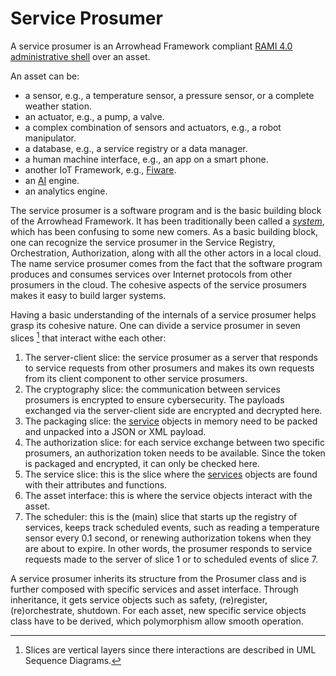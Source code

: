 Service Prosumer
====

A service prosumer is an Arrowhead Framework compliant [RAMI 4.0 administrative shell](/figs/shells.jpg) over an asset.

An asset can be:
- a sensor, e.g., a temperature sensor, a pressure sensor, or a complete weather station.
- an actuator, e.g., a pump, a valve.
- a complex combination of sensors and actuators, e.g., a robot manipulator.
- a database, e.g., a service registry or a data manager.
- a human machine interface, e.g., an app on a smart phone.
- another IoT Framework, e.g., [Fiware](https://www.fiware.org).
- an [AI](https://en.wikipedia.org/wiki/Artificial_intelligence) engine.
- an analytics engine.

The service prosumer is a software program and is the basic building block of the Arrowhead Framework.
It has been traditionally been called a [*system*](system.md), which has been confusing to some new comers.
As a basic building block, one can recognize the service prosumer in the Service Registry, Orchestration, Authorization, along with all the other actors in a local cloud.
The name service prosumer comes from the fact that the software program produces and consumes services over Internet protocols from other prosumers in the cloud.
The cohesive aspects of the service prosumers makes it easy to build larger systems.

Having a basic understanding of the internals of a service prosumer helps grasp its cohesive nature.
One can divide a service prosumer in seven slices [^slices] that interact withe each other:
1. The server-client slice: the service prosumer as a server that responds to service requests from other prosumers and makes its own requests from its client component to other service prosumers.
2. The cryptography slice: the communication between services prosumers is encrypted to ensure cybersecurity. The payloads exchanged via the server-client side are encrypted and decrypted here.
3. The packaging slice: the [service](service.md) objects in memory need to be packed and unpacked into  a JSON or XML payload.
4. The authorization slice: for each service exchange between two specific prosumers, an authorization token needs to be available. Since the token is packaged and encrypted, it can only be checked here.
5. The service slice: this is the slice where the [services](service.md) objects are found with their attributes and functions.
6. The asset interface: this is where the service objects interact with the asset.
7. The scheduler: this is the (main) slice that starts up the registry of services, keeps track scheduled events, such as reading a temperature sensor every 0.1 second, or renewing authorization tokens when they are about to expire. In other words, the prosumer responds to service requests made to the server of slice 1 or to scheduled events of slice 7.

A service prosumer inherits its structure from the Prosumer class and is further composed with specific services and asset interface. 
Through inheritance, it gets service objects such as safety, (re)register, (re)orchestrate, shutdown.
For each asset, new specific service objects class have to be derived, which polymorphism allow smooth operation.

[^slices]: Slices are vertical layers since there interactions are described in UML Sequence Diagrams.
